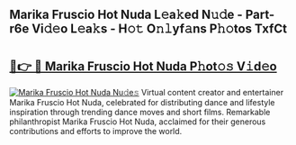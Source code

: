 ## Marika Fruscio Hot Nuda L𝚎a𝚔ed N𝚞𝚍e - Part-r6e Vi𝚍𝚎o L𝚎a𝚔s - H𝚘𝚝 O𝚗𝚕yf𝚊ns P𝚑𝚘tos TxfCt

# <h2><a href="http://kf1z8sj.oniu.top/?m=Marika+Fruscio+Hot+Nuda">🔗👉 🔴 Marika Fruscio Hot Nuda P𝚑ot𝚘𝚜 V𝚒d𝚎o</a></h2>

[![Marika Fruscio Hot Nuda Nu𝚍e𝚜](https://i.imgur.com/0qMVB7G.gif)](http://kf1z8sj.oniu.top/?m=Marika+Fruscio+Hot+Nuda)
Virtual content creator and entertainer Marika Fruscio Hot Nuda, celebrated for distributing dance and lifestyle inspiration through trending dance moves and short films. Remarkable philanthropist Marika Fruscio Hot Nuda, acclaimed for their generous contributions and efforts to improve the world.  
